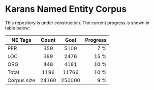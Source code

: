 # Karans Named Entity Corpus
This repository is under construction. The current progress is shown in table below: 

| NE Tags        | Count            | Goal          | Progress      |
| ------------- |:-------------:|:-------------:| -----:|
| PER         | 359             | 5109    | 7 %    |
| LOC         | 389             | 2476    | 15 %    |
| ORG         | 448             | 4181    | 10 %    |
| Total         | 1196            | 11766   | 10 %   |
|Corpus size | 24160            | 250000   | 9 %   |




